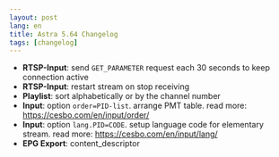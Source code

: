 ```yaml
---
layout: post
lang: en
title: Astra 5.64 Changelog
tags: [changelog]
---
```


- **RTSP-Input**: send `GET_PARAMETER` request each 30 seconds to keep connection active
- **RTSP-Input**: restart stream on stop receiving
- **Playlist**: sort alphabetically or by the channel number
- **Input**: option `order=PID-list`. arrange PMT table. read more: https://cesbo.com/en/input/order/
- **Input**: option `lang.PID=CODE`. setup language code for elementary stream. read more: https://cesbo.com/en/input/lang/
- **EPG Export**: content_descriptor
